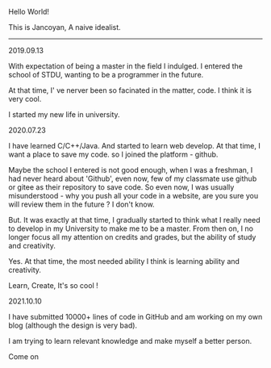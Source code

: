 

Hello World!

This is Jancoyan, A naive idealist.

---

2019.09.13

With expectation of being a master in the field I indulged. I entered the school of STDU, wanting to be a programmer in the future.

At that time, I' ve nerver been so facinated in the matter, code. I think it is very cool.

I started my new life in university.

2020.07.23

I have learned C/C++/Java. And started to learn web develop. At that time, I want a place to save my code. so I joined the platform - github.

Maybe the school I entered is not good enough, when I was a freshman, I had never heard about 'Github', even now, few of my classmate use github or gitee as their repository to save code. So even now, I was usually misunderstood - why you push all your code in a website, are you sure you will review them in the future ? I don't know.

But. It was exactly at that time, I gradually started to think what I really need to develop in my University to make me to be a master. From then on, I no longer focus all my attention on credits and grades, but the ability of study and creativity.

Yes. At that time, the most needed ability I think is learning ability and creativity.

Learn, Create, It's so cool !

2021.10.10

I have submitted 10000+ lines of code in GitHub and am working on my own blog (although the design is very bad). 

I am trying to learn relevant knowledge and make myself a better person. 

Come on
